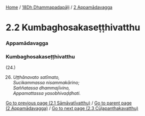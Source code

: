 
[Home](/) / [18Dh Dhammapadapāḷi](../../18Dh.md) / [2 Appamādavagga](../2.md)

# 2.2 Kumbaghosakaseṭṭhivatthu

### Appamādavagga

### Kumbaghosakaseṭṭhivatthu

(24.)

26. _Uṭṭhānavato satīmato,_  
_Sucikammassa nisammakārino;_  
_Saññatassa dhammajīvino,_  
_Appamattassa yasobhivaḍḍhati._  


[Go to previous page (2.1 Sāmāvatīvatthu)](2.1.md) / [Go to parent page (2 Appamādavagga)](../2.md) / [Go to next page (2.3 Cūḷapanthakavatthu)](2.3.md)


